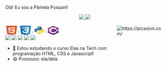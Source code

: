 Olá! Eu sou a Pâmela Possani!

<div align="center">
  <a href="https://github.com/pampossani">
  <img height="180em" src="https://github-readme-stats.vercel.app/api?username=pampossani&show_icons=true&theme=dracula&include_all_commits=true&count_private=true"/>
  <img height="180em" src="https://github-readme-stats.vercel.app/api/top-langs/?username=pampossani&layout=compact&langs_count=7&theme=dracula"/>
</div>


<div style="display: inline_block"><br>
 
  <img align="center" alt="Pam-HTML" height="30" width="40" src="https://raw.githubusercontent.com/devicons/devicon/master/icons/html5/html5-original.svg">
  <img align="center" alt="Pam-CSS" height="30" width="40" src="https://raw.githubusercontent.com/devicons/devicon/master/icons/css3/css3-original.svg">
  <img align="center" alt="Pam-Python" height="30" width="40" src="https://raw.githubusercontent.com/devicons/devicon/master/icons/python/python-original.svg">
  <img align="center" alt="Pam-Csharp" height="30" width="40" src="https://raw.githubusercontent.com/devicons/devicon/master/icons/csharp/csharp-original.svg">
 <a href="https://interruptedreamer.com/"><img align="right" src="https://i.picasion.com/pic92/6be96e7cf53cffcc9a6b921a1b0c67fe.gif" width="150" height="150" border="0" alt="https://picasion.com/" /></a><br /><a href="https://picasion.com/"></a>
</div>

<div> 
     <a href="https://br.pinterest.com/pamelapossani/" target="_blank"><img src="https://aleen42.github.io/badges/src/pinterest.svg" target="_blank"></a>
    <a href="https://instagram.com/pampossani" target="_blank"><img src="https://img.shields.io/badge/-Instagram-%23E4405F?style=for-the-badge&logo=instagram&logoColor=white" target="_blank"></a>
  <a href = "mailto:pamelarpossani@gmail.com"><img src="https://img.shields.io/badge/-Gmail-%23333?style=for-the-badge&logo=gmail&logoColor=white" target="_blank"></a>
  <a href="https://www.linkedin.com/in/p%C3%A2mela-possani-7929b16b/" target="_blank"><img src="https://img.shields.io/badge/-LinkedIn-%230077B5?style=for-the-badge&logo=linkedin&logoColor=white" target="_blank"></a>   
  <a href="https://www.deviantart.com/pammyjonas" target="_blank"><img src="https://img.shields.io/badge/DeviantArt-05CC47?style=for-the-badge&logo=deviantart&logoColor=white" target="_blank"></a>
  
  </div>

- 🌱 Estou estudando o curso Elas na Tech com programação HTML, CSS e Javascript!
- 😄 Pronouns: ela/dela
